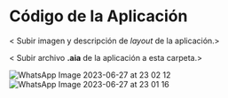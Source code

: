 # Código de la Aplicación

< Subir imagen y descripción de _layout_ de la aplicación.>

< Subir archivo **.aia** de la aplicación a esta carpeta.>

![WhatsApp Image 2023-06-27 at 23 02 12](https://github.com/Toledoo2/template-battlebot/assets/137957323/d9a429f6-2f99-4e96-bea0-058db17244f4)
![WhatsApp Image 2023-06-27 at 23 01 16](https://github.com/Toledoo2/template-battlebot/assets/137957323/6ef671a4-4662-4fd6-9b9b-479b286238c2)

